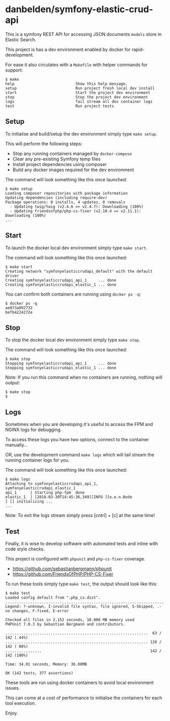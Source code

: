 # danbelden/symfony-elastic-crud-api

This is a symfony REST API for accessing JSON documents `models` store in Elastic Search.

This project is has a dev environment enabled by docker for rapid-development.

For ease it also circulates with a `Makefile` with helper commands for support:

```
$ make
help                           Show this help message.
setup                          Run project fresh local dev install
start                          Start the project dev environment
stop                           Stop the project dev environment
logs                           Tail stream all dev container logs
test                           Run project tests
```

## Setup

To initialise and build/setup the dev environment simply type `make setup`.

This will perform the following steps:

- Stop any running containers managed by `docker-compose`
- Clear any pre-existing Symfony temp files
- Install project dependencies using composer
- Build any docker images required for the dev environment

The command will look something like this once launched:

```
$ make setup
Loading composer repositories with package information
Updating dependencies (including require-dev)
Package operations: 0 installs, 4 updates, 0 removals
  - Updating twig/twig (v2.4.6 => v2.4.7): Downloading (100%)
  - Updating friendsofphp/php-cs-fixer (v2.10.4 => v2.11.1): Downloading (100%)
...
```

## Start

To launch the docker local dev environment simply type `make start`.

The command will look something like this once launched:

```
$ make start
Creating network "symfonyelasticcrudapi_default" with the default driver
Creating symfonyelasticcrudapi_api_1     ... done
Creating symfonyelasticcrudapi_elastic_1 ... done
```

You can confirm both containers are running using `docker ps -q`:

```
$ docker ps -q
ae073a892732
befb4224272e
```

## Stop

To stop the docker local dev environment simply type `make stop`.

The command will look something like this once launched:

```
$ make stop
Stopping symfonyelasticcrudapi_api_1     ... done
Stopping symfonyelasticcrudapi_elastic_1 ... done
```

Note: If you run this command when no containers are running, nothing will output:

```
$ make stop
$
```

## Logs

Sometimes when you are developing it's useful to access the FPM and NGINX logs for debugging.

To access these logs you have two options, connect to the container manually...

OR, use the development command `make logs` which will tail stream the running container logs for you.

The command will look something like this once launched:

```
$ make logs
Attaching to symfonyelasticcrudapi_api_1, symfonyelasticcrudapi_elastic_1
api_1      | Starting php-fpm  done
elastic_1  | [2018-03-30T14:45:36,349][INFO ][o.e.n.Node               ] [] initializing ...
...
```

Note: To exit the logs stream simply press [cntrl] + [c] at the same time!

## Test

Finally, it is wise to develop software with automated tests and inline with code style checks.

This project is configured with `phpunit` and `php-cs-fixer` coverage.

- https://github.com/sebastianbergmann/phpunit
- https://github.com/FriendsOfPHP/PHP-CS-Fixer

To run these tools simply type `make test`, the output should look like this:

```
$ make test
Loaded config default from ".php_cs.dist".
................................................................................
Legend: ?-unknown, I-invalid file syntax, file ignored, S-Skipped, .-no changes, F-fixed, E-error

Checked all files in 2.152 seconds, 10.000 MB memory used
PHPUnit 7.0.3 by Sebastian Bergmann and contributors.

...............................................................  63 / 142 ( 44%)
............................................................... 126 / 142 ( 88%)
................                                                142 / 142 (100%)

Time: 34.01 seconds, Memory: 36.00MB

OK (142 tests, 377 assertions)
```

These tools are run using docker containers to avoid local environment issues.

This can come at a cost of performance to initialise the containers for each tool execution.

Enjoy.